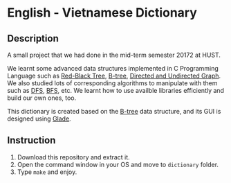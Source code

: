 # English - Vietnamese Dictionary

## Description

A small project that we had done in the mid-term semester 20172 at HUST.

We learnt some advanced data structures implemented in C Programming Language such as [Red-Black Tree](http://www.cs.utk.edu/~plank/plank/classes/cs360/360/notes/JRB/),
[B-tree](http://www.hydrus.org.uk/doc/bt/html/ch05.htm),
[Directed and Undirected Graph](https://www.geeksforgeeks.org/graph-data-structure-and-algorithms/).
We also studied lots of corresponding algorithms to manipulate with them such as [DFS](https://www.geeksforgeeks.org/depth-first-search-or-dfs-for-a-graph/),
[BFS](https://www.geeksforgeeks.org/breadth-first-search-or-bfs-for-a-graph/), etc. We learnt how to use availble libraries efficiently and build our own ones, too.

This dictionary is created based on the [B-tree](http://www.hydrus.org.uk/doc/bt/html/ch05.htm) data structure, and its GUI is designed using [Glade](https://glade.gnome.org/).

## Instruction

1. Download this repository and extract it.
2. Open the command window in your OS and move to `dictionary` folder.
3. Type `make` and enjoy.
